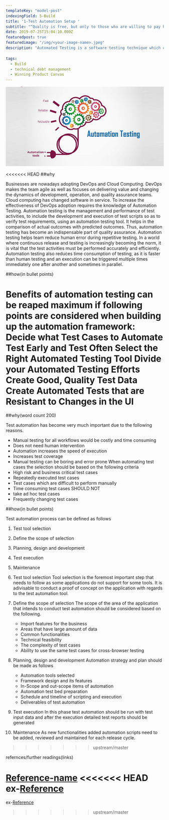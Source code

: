 ```yaml
---
templateKey: "model-post"
indexingField: 5-Build
title: '1-Test Automation Setup '
subtitle: "“Quality is free, but only to those who are willing to pay heavily for it.” – T. DeMarco and T. Lister"
date: 2019-07-25T15:04:10.000Z
featuredpost: true
featuredimage: "/img/<your-image-name>.jpeg"
description: "Automated Testing is a software testing technique which can test and compare the actual outcome against the expected result. Test automation requires considerable about of human involevement until the test suite is created. Once the test suite is created no human intervention is needed. So this reduces the time and cost of testing"

tags:
  - Build
  - technical debt management
  - Winning Product Canvas
---
```


![flavor wheel](/img/Automation-testing.png)

<<<<<<< HEAD
##why

Businesses are nowadays adopting DevOps and Cloud Computing. DevOps makes the team agile as well as focuses on delivering value and changing the dynamics of development, operation, and quality assurance teams. Cloud computing has changed software in service. To increase the effectiveness of DevOps adoption requires the knowledge of Automation Testing. Automation testing is the management and performance of test activities, to include the development and execution of test scripts so as to verify test requirements, using an automation testing tool. It helps in the comparison of actual outcomes with predicted outcomes. Thus, automation testing has become an indispensable part of quality assurance. Automation testing helps team reduce human error during repetitive testing. In a world where continuous release and testing is increasingly becoming the norm, it is vital that the test activities must be performed accurately and efficiently. Automation testing also reduces time consumption of testing, as it is faster than human testing and an execution can be triggered multiple times immediately one after another and sometimes in parallel. 

##how(in bullet points)

Benefits of automation testing can be reaped maximum if following points are considered when building up the automation framework:
Decide what Test Cases to Automate
Test Early and Test Often
Select the Right Automated Testing Tool
Divide your Automated Testing Efforts
Create Good, Quality Test Data
Create Automated Tests that are Resistant to Changes in the UI
=======
##why(word count 200)
<!-- {paragraph} -->
Test automation has become very much important due to the following reasons.
  - Manual testing for all workflows would be costly and time consuming
  - Does not need human intervention 
  - Automation increases the speed of execution
  - Increases test coverage
  - Manual testing can be boring and error prone
When automating test cases the selection should be based on the following criteria
  - High risk and business critical test cases
  - Repeatedly executed test cases
  - Test cases which are difficult to perform manually
  - Time consuming test cases
  SHOULD NOT 
  - take ad hoc test cases
  - Frequently changing test cases

##how(in bullet points)

Test automation process can be defined as follows
  1. Test tool selection
  2. Define the scope of selection
  3. Planning, design and development
  4. Test execution
  5. Maintenance

  1. Test tool selection
    Tool selection is the foremost important step that needs to follow as some applications do not support for some tools. It is adivisable to conduct a proof of concept on the application with regards to the test automation tool.
  2. Define the scope of selection
    The scope of the area of the application that intends to conduct test automation should be considered based on the following.
      - Import features for the business
      - Areas that have large amount of data
      - Common functionalities
      - Technical feasibility
      - The complexity of test cases
      - Ability to use the same test cases for cross-browser testing
  3. Planning, design and development
    Automation strategy and plan should be made as follows
      - Automation tools selected
      - Framework design and its features
      - In-Scope and out-scope items of automation
      - Automation test bed preparation
      - Schedule and timeline of scripting and execution
      - Deliverables of test automation
  4. Test execution
    In this phase test automation should be run with test input data and after the execution detailed test reports should be generated
  5. Maintenance
    As new functionalities added automation scripts need to be added, reviewed and maintained for each release cycle.
    

>>>>>>> upstream/master

refernces/further readings(links)

[Reference-name](http://website.com)
<<<<<<< HEAD
ex-[Reference](https://www.sciencedirect.com/topics/computer-science/platform-architecture)
=======
ex-[Reference](https://www.guru99.com/automation-testing.html)
>>>>>>> upstream/master
